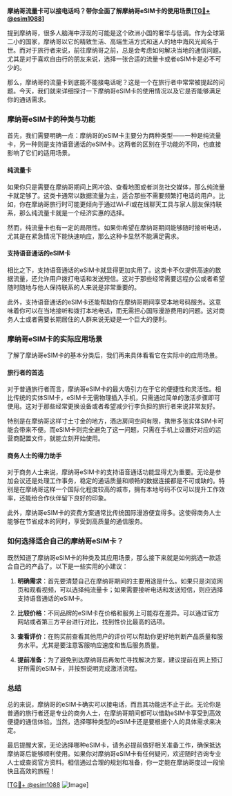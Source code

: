 **摩纳哥流量卡可以接电话吗？带你全面了解摩纳哥eSIM卡的使用场景[[TG💪+ @esim1088](https://t.me/s/esim1088)]**

提到摩纳哥，很多人脑海中浮现的可能是这个欧洲小国的奢华与低调。作为全球第二小的国家，摩纳哥以它的精致生活、高端生活方式和迷人的地中海风光闻名于世。而对于旅行者来说，前往摩纳哥之前，总是会考虑如何解决当地的通信问题。尤其是对于喜欢自由行的朋友来说，选择一张合适的流量卡或者eSIM卡是必不可少的。

那么，摩纳哥的流量卡到底能不能接电话呢？这是一个在旅行者中常常被提起的问题。今天，我们就来详细探讨一下摩纳哥eSIM卡的使用情况以及它是否能够满足你的通话需求。

### 摩纳哥eSIM卡的种类与功能

首先，我们需要明确一点：摩纳哥的eSIM卡主要分为两种类型——一种是纯流量卡，另一种则是支持语音通话的eSIM卡。这两者的区别在于功能的不同，也直接影响了它们的适用场景。

#### 纯流量卡

如果你只是需要在摩纳哥期间上网冲浪、查看地图或者浏览社交媒体，那么纯流量卡就足够了。这类卡通常以数据流量为主，适合那些不需要频繁打电话的用户。比如，你在摩纳哥旅行时可能更倾向于通过Wi-Fi或在线聊天工具与家人朋友保持联系，那么纯流量卡就是一个经济实惠的选择。

然而，纯流量卡也有一定的局限性。如果你希望在摩纳哥期间能够随时接听电话，尤其是在紧急情况下能快速响应，那么这种卡显然不能满足需求。

#### 支持语音通话的eSIM卡

相比之下，支持语音通话的eSIM卡就显得更加实用了。这类卡不仅提供高速的数据流量，还允许用户拨打电话和发送短信。这对于那些经常需要远程办公或者希望随时随地与他人保持联系的人来说是非常重要的。

此外，支持语音通话的eSIM卡还能帮助你在摩纳哥期间享受本地号码服务。这意味着你可以在当地接听和拨打本地电话，而无需担心国际漫游费用的问题。这对商务人士或者需要长期居住的人群来说无疑是一个巨大的便利。

### 摩纳哥eSIM卡的实际应用场景

了解了摩纳哥eSIM卡的基本分类后，我们再来具体看看它在实际中的应用场景。

#### 旅行者的首选

对于普通旅行者而言，摩纳哥eSIM卡的最大吸引力在于它的便捷性和灵活性。相比传统的实体SIM卡，eSIM卡无需物理插入手机，只需通过简单的激活步骤即可使用。这对于那些经常更换设备或者希望减少行李负担的旅行者来说非常友好。

特别是在摩纳哥这样寸土寸金的地方，酒店房间空间有限，携带多张实体SIM卡可能会带来不便。而eSIM卡则完全避免了这一问题，只需在手机上设置好对应的运营商配置文件，就能立刻开始使用。

#### 商务人士的得力助手

对于商务人士来说，摩纳哥eSIM卡的支持语音通话功能显得尤为重要。无论是参加会议还是处理工作事务，稳定的通话质量和顺畅的数据连接都是不可或缺的。特别是在摩纳哥这样一个国际化程度较高的城市，拥有本地号码不仅可以提升工作效率，还能给合作伙伴留下良好的印象。

此外，摩纳哥eSIM卡的资费方案通常比传统国际漫游便宜得多。这使得商务人士能够在节省成本的同时，享受到高质量的通信服务。

### 如何选择适合自己的摩纳哥eSIM卡？

既然知道了摩纳哥eSIM卡的种类及其应用场景，那么接下来就是如何挑选一款适合自己的产品了。以下是一些实用的小建议：

1. **明确需求**：首先要清楚自己在摩纳哥期间的主要用途是什么。如果只是浏览网页和观看视频，可以选择纯流量卡；如果需要接听电话和发送短信，则应选择支持语音通话的eSIM卡。

2. **比较价格**：不同品牌的eSIM卡在价格和服务上可能存在差异。可以通过官方网站或者第三方平台进行对比，找到性价比最高的选项。

3. **查看评价**：在购买前查看其他用户的评价可以帮助你更好地判断产品质量和服务水平。尤其是要注意客服响应速度和售后服务质量。

4. **提前准备**：为了避免到达摩纳哥后再匆忙寻找解决方案，建议提前在网上预订好所需的eSIM卡，并按照说明完成激活流程。

### 总结

总的来说，摩纳哥的eSIM卡确实可以接电话，而且其功能远不止于此。无论你是普通的旅行者还是专业的商务人士，在摩纳哥期间都可以借助eSIM卡享受到高效便捷的通信体验。当然，选择哪种类型的eSIM卡还是要根据个人的具体需求来决定。

最后提醒大家，无论选择哪种eSIM卡，请务必提前做好相关准备工作，确保抵达摩纳哥后能够顺利使用。如果你对摩纳哥eSIM卡有任何疑问，欢迎随时咨询专业人士或查阅官方资料。相信通过合理的规划和准备，你一定能在摩纳哥度过一段愉快且高效的旅程！

[[TG💪+ @esim1088](https://t.me/s/esim1088) ![Image](https://i.postimg.cc/4NQfJmqS/Snipaste-2025-05-13-00-14-12.png)]